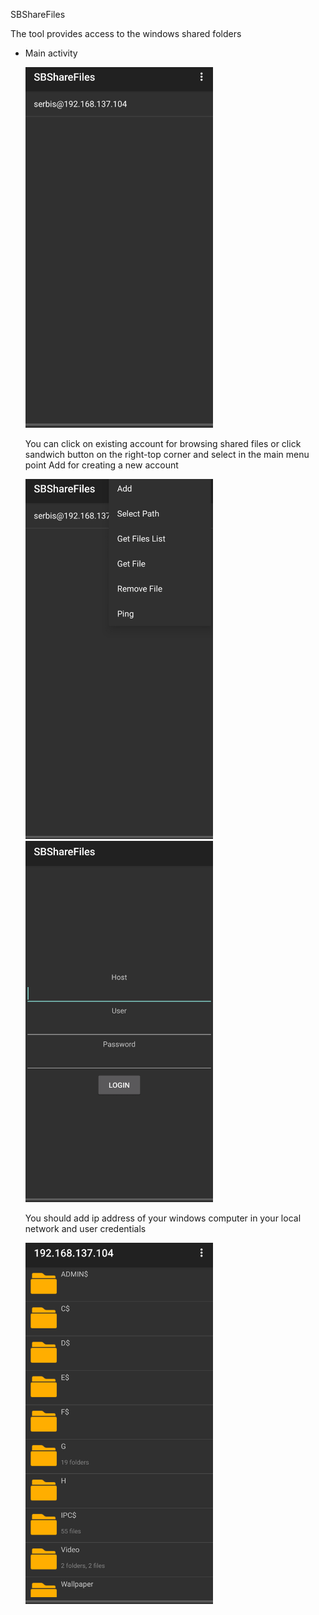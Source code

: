 SBShareFiles

The tool provides access to the windows shared folders

- Main activity

  <img src="img/main_activity.png" alt="main activity" style="width:300px;"/>

  You can click on existing account for browsing shared files or click sandwich button on the right-top corner and select in the main menu point Add for creating a new account

  <img src="img/main_menu.png" alt="main menu" style="width:300px;"/>

  <img src="img/add_account_activity.png" alt="add account activity" style="width:300px;"/>

  You should add ip address of your windows computer in your local network and user credentials

  <img src="img/browser_activity.png" alt="browser activity" style="width:300px;"/>